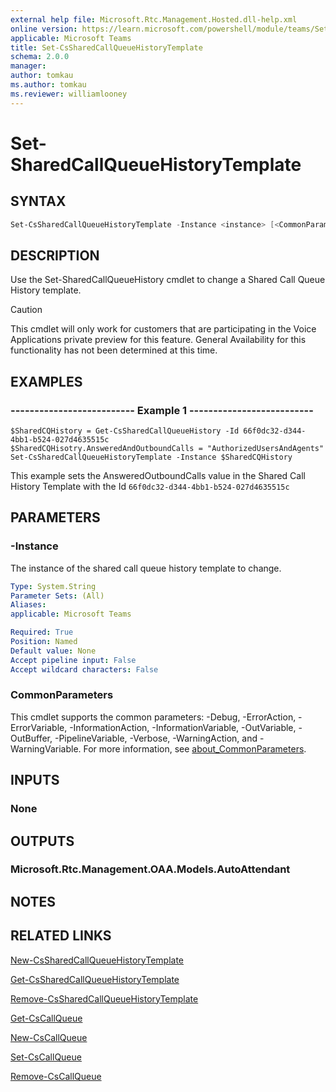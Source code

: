```yaml
---
external help file: Microsoft.Rtc.Management.Hosted.dll-help.xml
online version: https://learn.microsoft.com/powershell/module/teams/Set-CsSharedCallQueueHistoryTemplate
applicable: Microsoft Teams
title: Set-CsSharedCallQueueHistoryTemplate
schema: 2.0.0
manager: 
author: tomkau
ms.author: tomkau
ms.reviewer: williamlooney
---
```


# Set-SharedCallQueueHistoryTemplate

## SYNTAX

```powershell
Set-CsSharedCallQueueHistoryTemplate -Instance <instance> [<CommonParameters>]
```

## DESCRIPTION
Use the Set-SharedCallQueueHistory cmdlet to change a Shared Call Queue History template.

> [!CAUTION]
> This cmdlet will only work for customers that are participating in the Voice Applications private preview for this feature. General Availability for this functionality has not been determined at this time.

## EXAMPLES

### -------------------------- Example 1 --------------------------
```
$SharedCQHistory = Get-CsSharedCallQueueHistory -Id 66f0dc32-d344-4bb1-b524-027d4635515c
$SharedCQHisotry.AnsweredAndOutboundCalls = "AuthorizedUsersAndAgents"
Set-CsSharedCallQueueHistoryTemplate -Instance $SharedCQHistory
```

This example sets the AnsweredOutboundCalls value in the Shared Call History Template with the Id `66f0dc32-d344-4bb1-b524-027d4635515c`

## PARAMETERS

### -Instance
The instance of the shared call queue history template to change.

```yaml
Type: System.String
Parameter Sets: (All)
Aliases:
applicable: Microsoft Teams

Required: True
Position: Named
Default value: None
Accept pipeline input: False
Accept wildcard characters: False
```


### CommonParameters
This cmdlet supports the common parameters: -Debug, -ErrorAction, -ErrorVariable, -InformationAction, -InformationVariable, -OutVariable, -OutBuffer, -PipelineVariable, -Verbose, -WarningAction, and -WarningVariable. For more information, see [about_CommonParameters](https://go.microsoft.com/fwlink/?LinkID=113216).

## INPUTS

### None

## OUTPUTS

### Microsoft.Rtc.Management.OAA.Models.AutoAttendant

## NOTES

## RELATED LINKS

[New-CsSharedCallQueueHistoryTemplate](./New-CsSharedCallQueueHistoryTemplate.md)

[Get-CsSharedCallQueueHistoryTemplate](./Get-CsSharedCallQueueHistoryTemplate.md)

[Remove-CsSharedCallQueueHistoryTemplate](./Remove-CsSharedCallQueueHistoryTemplate.md)

[Get-CsCallQueue](./Get-CsCallQueue.md)

[New-CsCallQueue](./New-CsCallQueue.md)

[Set-CsCallQueue](./Set-CsCallQueue.md)

[Remove-CsCallQueue](./Remove-CsCallQueue.md)



